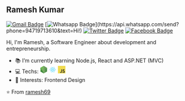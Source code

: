 ## Ramesh Kumar
[![Gmail Badge](https://img.shields.io/badge/-Gmail-c14438?style=flat-square&logo=Gmail&logoColor=white&link=mailto:contato.rameshkumara95@gmail.com)](mailto:contato.rameshkumara95@gmail.com)
[![Whatsapp Badge](https://img.shields.io/badge/-Whatsapp-4CA143?style=flat-square&labelColor=4CA143&logo=whatsapp&logoColor=white&link=https://api.whatsapp.com/send?phone=94719713610&text=Hi!)](https://api.whatsapp.com/send?phone=94719713610&text=Hi!)
[![Twitter Badge](https://img.shields.io/badge/-Twitter-1da1f2?style=flat-square&labelColor=1da1f2&logo=twitter&logoColor=white&link=https://www.twitter.com/rameshchathura2/)](https://www.twitter.com/rameshchathura2/)
[![Facebook Badge](https://img.shields.io/badge/-Facebook-3b5998?style=flat-square&labelColor=3b5998&logo=facebook&logoColor=white&link=https://www.facebook.com/ramesh.chathuranga.69/)](https://www.facebook.com/ramesh.chathuranga.69/)

Hi, I'm Ramesh, a Software Engineer about development and entrepreneurship.

- :books: I’m currently learning Node.js, React and ASP.NET (MVC)
- :computer: Techs: <img height="20" src="https://raw.githubusercontent.com/github/explore/80688e429a7d4ef2fca1e82350fe8e3517d3494d/topics/nodejs/nodejs.png">  <img height="20" src="https://raw.githubusercontent.com/github/explore/80688e429a7d4ef2fca1e82350fe8e3517d3494d/topics/react/react.png">  <img height="20" src="https://raw.githubusercontent.com/github/explore/80688e429a7d4ef2fca1e82350fe8e3517d3494d/topics/javascript/javascript.png">  
- :pushpin: Interests: Frontend Design

⭐️ From [ramesh69](https://github.com/ramesh69)
